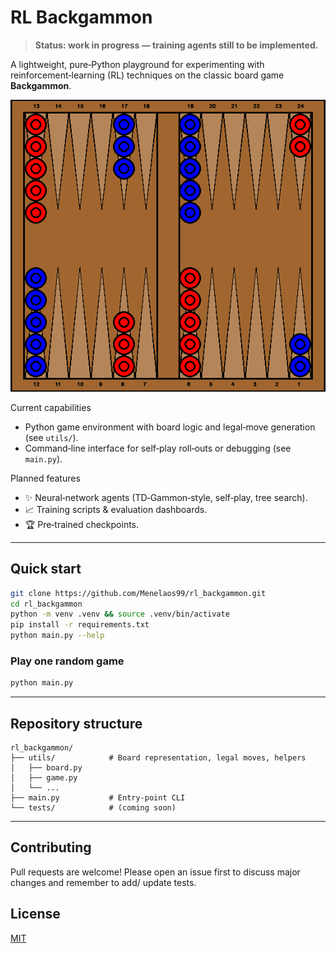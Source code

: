 # RL Backgammon

> **Status: work in progress — training agents still to be implemented.**

A lightweight, pure‑Python playground for experimenting with reinforcement‑learning (RL) techniques on the classic board game **Backgammon**.

![Screenshot](/utils/images/Capture.PNG)

Current capabilities

* Python game environment with board logic and legal‑move generation (see `utils/`).
* Command‑line interface for self‑play roll‑outs or debugging (see `main.py`).

Planned features

* ✨ Neural‑network agents (TD‑Gammon‑style, self‑play, tree search).
* 📈 Training scripts & evaluation dashboards.
* 🏆 Pre‑trained checkpoints.

---

## Quick start

```bash
git clone https://github.com/Menelaos99/rl_backgammon.git
cd rl_backgammon
python -m venv .venv && source .venv/bin/activate
pip install -r requirements.txt   
python main.py --help
```

### Play one random game

```bash
python main.py 
```

---

## Repository structure

```
rl_backgammon/
├── utils/            # Board representation, legal moves, helpers
│   ├── board.py
│   ├── game.py
│   └── ...
├── main.py           # Entry‑point CLI
└── tests/            # (coming soon)
```

---

## Contributing

Pull requests are welcome! Please open an issue first to discuss major changes and remember to add/ update tests.

## License

[MIT](LICENSE)
